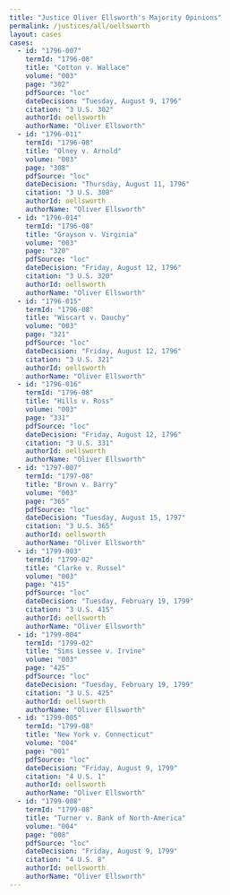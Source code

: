 ```yaml
---
title: "Justice Oliver Ellsworth's Majority Opinions"
permalink: /justices/all/oellsworth
layout: cases
cases:
  - id: "1796-007"
    termId: "1796-08"
    title: "Cotton v. Wallace"
    volume: "003"
    page: "302"
    pdfSource: "loc"
    dateDecision: "Tuesday, August 9, 1796"
    citation: "3 U.S. 302"
    authorId: oellsworth
    authorName: "Oliver Ellsworth"
  - id: "1796-011"
    termId: "1796-08"
    title: "Olney v. Arnold"
    volume: "003"
    page: "308"
    pdfSource: "loc"
    dateDecision: "Thursday, August 11, 1796"
    citation: "3 U.S. 308"
    authorId: oellsworth
    authorName: "Oliver Ellsworth"
  - id: "1796-014"
    termId: "1796-08"
    title: "Grayson v. Virginia"
    volume: "003"
    page: "320"
    pdfSource: "loc"
    dateDecision: "Friday, August 12, 1796"
    citation: "3 U.S. 320"
    authorId: oellsworth
    authorName: "Oliver Ellsworth"
  - id: "1796-015"
    termId: "1796-08"
    title: "Wiscart v. Dauchy"
    volume: "003"
    page: "321"
    pdfSource: "loc"
    dateDecision: "Friday, August 12, 1796"
    citation: "3 U.S. 321"
    authorId: oellsworth
    authorName: "Oliver Ellsworth"
  - id: "1796-016"
    termId: "1796-08"
    title: "Hills v. Ross"
    volume: "003"
    page: "331"
    pdfSource: "loc"
    dateDecision: "Friday, August 12, 1796"
    citation: "3 U.S. 331"
    authorId: oellsworth
    authorName: "Oliver Ellsworth"
  - id: "1797-007"
    termId: "1797-08"
    title: "Brown v. Barry"
    volume: "003"
    page: "365"
    pdfSource: "loc"
    dateDecision: "Tuesday, August 15, 1797"
    citation: "3 U.S. 365"
    authorId: oellsworth
    authorName: "Oliver Ellsworth"
  - id: "1799-003"
    termId: "1799-02"
    title: "Clarke v. Russel"
    volume: "003"
    page: "415"
    pdfSource: "loc"
    dateDecision: "Tuesday, February 19, 1799"
    citation: "3 U.S. 415"
    authorId: oellsworth
    authorName: "Oliver Ellsworth"
  - id: "1799-004"
    termId: "1799-02"
    title: "Sims Lessee v. Irvine"
    volume: "003"
    page: "425"
    pdfSource: "loc"
    dateDecision: "Tuesday, February 19, 1799"
    citation: "3 U.S. 425"
    authorId: oellsworth
    authorName: "Oliver Ellsworth"
  - id: "1799-005"
    termId: "1799-08"
    title: "New York v. Connecticut"
    volume: "004"
    page: "001"
    pdfSource: "loc"
    dateDecision: "Friday, August 9, 1799"
    citation: "4 U.S. 1"
    authorId: oellsworth
    authorName: "Oliver Ellsworth"
  - id: "1799-008"
    termId: "1799-08"
    title: "Turner v. Bank of North-America"
    volume: "004"
    page: "008"
    pdfSource: "loc"
    dateDecision: "Friday, August 9, 1799"
    citation: "4 U.S. 8"
    authorId: oellsworth
    authorName: "Oliver Ellsworth"
---
```

